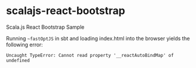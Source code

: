# scalajs-react-bootstrap
Scala.js React Bootstrap Sample

Running `~fastOptJS` in sbt and loading index.html into the browser yields the following error:

```
Uncaught TypeError: Cannot read property '__reactAutoBindMap' of undefined
```
